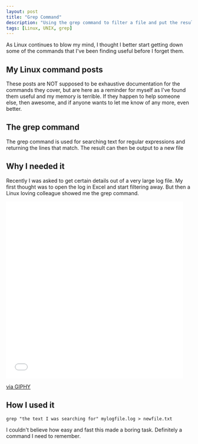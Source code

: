 ```yaml
---
layout: post
title: "Grep Command"
description: "Using the grep command to filter a file and put the results in a new file"
tags: [Linux, UNIX, grep]
---
```


As Linux continues to blow my mind, I thought I better start getting down some of the 
commands that I've been finding useful before I forget them.

## My Linux command posts

These posts are NOT supposed to be exhaustive documentation for the commands they cover, 
but are here as a reminder for myself as I've found them useful and my memory is terrible.
If they happen to help someone else, then awesome, and if anyone wants to let me know of 
any more, even better.

## The grep command

The grep command is used for searching text for regular expressions and returning the lines 
that match. The result can then be output to a new file

## Why I needed it

Recently I was asked to get certain details out of a very large log file. My first thought was 
to open the log in Excel and start filtering away. But then a Linux loving colleague showed me the grep command.

<div class="slides-container">
<div class="center">
<iframe src="//giphy.com/embed/EldfH1VJdbrwY" width="480" height="480" frameBorder="0" class="giphy-embed" allowFullScreen></iframe><p><a href="http://giphy.com/gifs/tim-and-eric-mind-blown-EldfH1VJdbrwY">via GIPHY</a></p>
</div>
</div>

## How I used it

    grep "the text I was searching for" mylogfile.log > newfile.txt
    
I couldn't believe how easy and fast this made a boring task. Definitely a command I need to remember.
